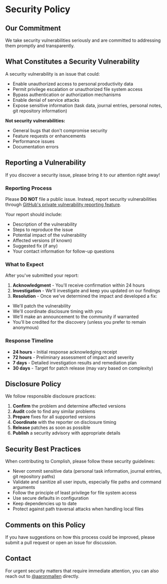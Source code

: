 # Security Policy

## Our Commitment

We take security vulnerabilities seriously and are committed to addressing them promptly and transparently.

## What Constitutes a Security Vulnerability

A security vulnerability is an issue that could:

- Enable unauthorized access to personal productivity data
- Permit privilege escalation or unauthorized file system access
- Bypass authentication or authorization mechanisms
- Enable denial of service attacks
- Expose sensitive information (task data, journal entries, personal notes, git repository information)

**Not security vulnerabilities:**

- General bugs that don't compromise security
- Feature requests or enhancements
- Performance issues
- Documentation errors

## Reporting a Vulnerability

If you discover a security issue, please bring it to our attention right away!

### Reporting Process

Please **DO NOT** file a public issue. Instead, report security vulnerabilities through
[GitHub's private vulnerability reporting feature](https://github.com/aaronmallen/complish/security/advisories/new).

Your report should include:

- Description of the vulnerability
- Steps to reproduce the issue
- Potential impact of the vulnerability
- Affected versions (if known)
- Suggested fix (if any)
- Your contact information for follow-up questions

### What to Expect

After you've submitted your report:

1. **Acknowledgment** - You'll receive confirmation within 24 hours
2. **Investigation** - We'll investigate and keep you updated on our findings
3. **Resolution** - Once we've determined the impact and developed a fix:

- We'll patch the vulnerability
- We'll coordinate disclosure timing with you
- We'll make an announcement to the community if warranted
- You'll be credited for the discovery (unless you prefer to remain anonymous)

### Response Timeline

- **24 hours** - Initial response acknowledging receipt
- **72 hours** - Preliminary assessment of impact and severity
- **7 days** - Detailed investigation results and remediation plan
- **30 days** - Target for patch release (may vary based on complexity)

## Disclosure Policy

We follow responsible disclosure practices:

1. **Confirm** the problem and determine affected versions
2. **Audit** code to find any similar problems
3. **Prepare** fixes for all supported versions
4. **Coordinate** with the reporter on disclosure timing
5. **Release** patches as soon as possible
6. **Publish** a security advisory with appropriate details

## Security Best Practices

When contributing to Complish, please follow these security guidelines:

- Never commit sensitive data (personal task information, journal entries, git repository paths)
- Validate and sanitize all user inputs, especially file paths and command arguments
- Follow the principle of least privilege for file system access
- Use secure defaults in configuration
- Keep dependencies up to date
- Protect against path traversal attacks when handling local files

## Comments on this Policy

If you have suggestions on how this process could be improved, please submit a pull request or open an issue for
discussion.

## Contact

For urgent security matters that require immediate attention, you can also reach out to
[@aaronmallen](https://github.com/aaronmallen) directly.
